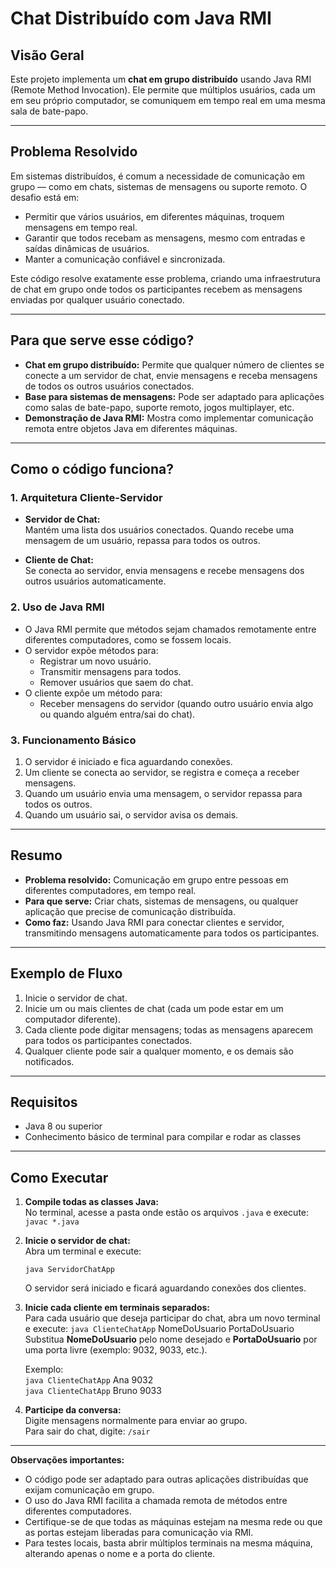 # Chat Distribuído com Java RMI

## Visão Geral

Este projeto implementa um **chat em grupo distribuído** usando Java RMI (Remote Method Invocation). Ele permite que múltiplos usuários, cada um em seu próprio computador, se comuniquem em tempo real em uma mesma sala de bate-papo.

---

## Problema Resolvido

Em sistemas distribuídos, é comum a necessidade de comunicação em grupo — como em chats, sistemas de mensagens ou suporte remoto. O desafio está em:

- Permitir que vários usuários, em diferentes máquinas, troquem mensagens em tempo real.
- Garantir que todos recebam as mensagens, mesmo com entradas e saídas dinâmicas de usuários.
- Manter a comunicação confiável e sincronizada.

Este código resolve exatamente esse problema, criando uma infraestrutura de chat em grupo onde todos os participantes recebem as mensagens enviadas por qualquer usuário conectado.

---

## Para que serve esse código?

- **Chat em grupo distribuído:** Permite que qualquer número de clientes se conecte a um servidor de chat, envie mensagens e receba mensagens de todos os outros usuários conectados.
- **Base para sistemas de mensagens:** Pode ser adaptado para aplicações como salas de bate-papo, suporte remoto, jogos multiplayer, etc.
- **Demonstração de Java RMI:** Mostra como implementar comunicação remota entre objetos Java em diferentes máquinas.

---

## Como o código funciona?

### 1. Arquitetura Cliente-Servidor

- **Servidor de Chat:**  
  Mantém uma lista dos usuários conectados. Quando recebe uma mensagem de um usuário, repassa para todos os outros.

- **Cliente de Chat:**  
  Se conecta ao servidor, envia mensagens e recebe mensagens dos outros usuários automaticamente.

### 2. Uso de Java RMI

- O Java RMI permite que métodos sejam chamados remotamente entre diferentes computadores, como se fossem locais.
- O servidor expõe métodos para:
  - Registrar um novo usuário.
  - Transmitir mensagens para todos.
  - Remover usuários que saem do chat.
- O cliente expõe um método para:
  - Receber mensagens do servidor (quando outro usuário envia algo ou quando alguém entra/sai do chat).

### 3. Funcionamento Básico

1. O servidor é iniciado e fica aguardando conexões.
2. Um cliente se conecta ao servidor, se registra e começa a receber mensagens.
3. Quando um usuário envia uma mensagem, o servidor repassa para todos os outros.
4. Quando um usuário sai, o servidor avisa os demais.

---

## Resumo

- **Problema resolvido:** Comunicação em grupo entre pessoas em diferentes computadores, em tempo real.
- **Para que serve:** Criar chats, sistemas de mensagens, ou qualquer aplicação que precise de comunicação distribuída.
- **Como faz:** Usando Java RMI para conectar clientes e servidor, transmitindo mensagens automaticamente para todos os participantes.

---

## Exemplo de Fluxo

1. Inicie o servidor de chat.
2. Inicie um ou mais clientes de chat (cada um pode estar em um computador diferente).
3. Cada cliente pode digitar mensagens; todas as mensagens aparecem para todos os participantes conectados.
4. Qualquer cliente pode sair a qualquer momento, e os demais são notificados.

---

## Requisitos

- Java 8 ou superior
- Conhecimento básico de terminal para compilar e rodar as classes

---


## Como Executar

1. **Compile todas as classes Java:**  
   No terminal, acesse a pasta onde estão os arquivos `.java` e execute:
   ``javac *.java``

2. **Inicie o servidor de chat:**  
   Abra um terminal e execute:
   ```
   java ServidorChatApp
   ```
   O servidor será iniciado e ficará aguardando conexões dos clientes.

3. **Inicie cada cliente em terminais separados:**  
   Para cada usuário que deseja participar do chat, abra um novo terminal e execute:
   ``java ClienteChatApp`` NomeDoUsuario PortaDoUsuario  
   Substitua **NomeDoUsuario** pelo nome desejado e **PortaDoUsuario** por uma porta livre (exemplo: 9032, 9033, etc.).

   Exemplo:  
   ``java ClienteChatApp`` Ana 9032  
   ``java ClienteChatApp`` Bruno 9033  

4. **Participe da conversa:**  
   Digite mensagens normalmente para enviar ao grupo.  
   Para sair do chat, digite:
   ``/sair``

---

**Observações importantes:**
- O código pode ser adaptado para outras aplicações distribuídas que exijam comunicação em grupo.
- O uso do Java RMI facilita a chamada remota de métodos entre diferentes computadores.
- Certifique-se de que todas as máquinas estejam na mesma rede ou que as portas estejam liberadas para comunicação via RMI.
- Para testes locais, basta abrir múltiplos terminais na mesma máquina, alterando apenas o nome e a porta do cliente.
   